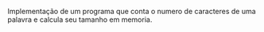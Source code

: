 Implementação de um programa que conta o numero de caracteres de uma palavra e calcula seu tamanho em memoria.
